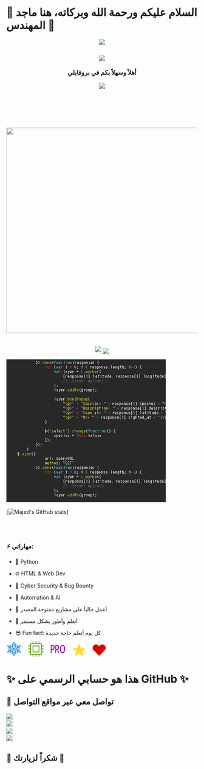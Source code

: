 
<h1>👋 السلام عليكم ورحمة الله وبركاته، هنا ماجد المهندس 🚀</h1>
<p align="center"><img src="https://img.shields.io/badge/WE%20WORK%20FOR - YEMEN%20%26%20THE%20WORLD-green?colorA=%23ff0000&colorB=%23017e40&style=flat-square">

<h3 align="center">

<img src="https://emoji.discord.st/emojis/768b108d-274f-4f44-a634-8477b16efce7.gif" width="25">

&nbsp; أهلاً وسهلاً بكم في بروفايلي &nbsp;

<img src="https://emoji.discord.st/emojis/768b108d-274f-4f44-a634-8477b16efce7.gif" width="25">

#### <a style="color:#FFFFFF" href="https://t.me/tohelx" target="_blank" size="6">🚀 تواصل معي على تيليجرام @tohelx << اضغط هنا</a>  
#### <a style="color:#FFFFFF" href="https://t.me/helxsa" target="_blank" size="6">🌍 حسابي الثاني على تيليجرام @helxsa << اضغط هنا</a>  

<left><img src="https://i.postimg.cc/kGtnc5zt/Picsart-24-02-01-23-06-16-316.jpg" width="960" height="540">
&nbsp; </left>

<p align="center"><img src="https://img.shields.io/badge/WE%20WORK%20FOR%20KNOWLEDGE%20%26%20DEVELOPMENT - نعمل من أجل المعرفة والتطوير-green?colorA=%23ff0000&colorB=%23017e40&style=flat-square">
    

<img align="center" src="https://github-readme-stats.anuraghazra1.vercel.app/api/top-langs/?username=MAJED-ONE&layout=compact&theme=chartreuse-dark" />

![Alt text](https://github.com/MRVIVEK-CODER/Decompiler/raw/main/106824690-8dd73a00-66ad-11eb-89e2-53e13ac6f594.gif)

[![Majed's GitHub stats](https://github-readme-stats.vercel.app/api?username=MAJED-ONE&show_icons=true&theme=chartreuse-dark)]  

<br/>
<br/>

### ⚡ مهاراتي:
- 🐍 Python  
- 🌐 HTML & Web Dev  
- 🔐 Cyber Security & Bug Bounty  
- 🚀 Automation & AI  

- 🔭 أعمل حالياً على مشاريع مفتوحة المصدر  
- 🌱 أتعلم وأطور بشكل مستمر  
- 😎 Fun fact: كل يوم أتعلم حاجة جديدة  

<a href='https://archiveprogram.github.com/'><img src='https://raw.githubusercontent.com/acervenky/animated-github-badges/master/assets/acbadge.gif' width='40' height='40'></a> 
<a href='https://docs.github.com/en/developers'><img src='https://raw.githubusercontent.com/acervenky/animated-github-badges/master/assets/devbadge.gif' width='40' height='40'></a> 
<a href='https://github.com/pricing'><img src='https://raw.githubusercontent.com/acervenky/animated-github-badges/master/assets/pro.gif' width='40' height='40'></a> 
<a href='https://stars.github.com/'><img src='https://raw.githubusercontent.com/acervenky/animated-github-badges/master/assets/starbadge.gif' width='35' height='35'></a> 
<a href='https://docs.github.com/en/github/supporting-the-open-source-community-with-github-sponsors'><img src='https://raw.githubusercontent.com/acervenky/animated-github-badges/master/assets/sponsorbadge.gif' width='35' height='35'></a> 


<h1>✨ هذا هو حسابي الرسمي على GitHub ✨</h1>
<h2>📲 تواصل معي عبر مواقع التواصل</h2>

[![](https://img.shields.io/badge/Github-black?logo=Github&logoColor=white&labelColor=black)](https://github.com/MAJED-ONE) <br>
[![](https://img.shields.io/badge/Facebook-black?logo=Facebook&logoColor=blue&labelColor=white)](https://www.facebook.com/) <br>
[![](https://img.shields.io/badge/Telegram-black?logo=Telegram&logoColor=blue&labelColor=white)](https://t.me/tohelx) <br>
[![](https://img.shields.io/badge/Telegram%202nd-black?logo=Telegram&logoColor=blue&labelColor=white)](https://t.me/helxsa) <br>

<h2>🙏 شكراً لزيارتك 💙</h2>
